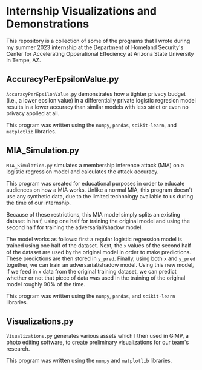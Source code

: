 # Internship Visualizations and Demonstrations 

This repository is a collection of some of the programs that I wrote during my summer 2023 internship at the Department of Homeland Security's Center for Accelerating Opperational Effeciency at Arizona State University in Tempe, AZ.

## AccuracyPerEpsilonValue.py

`AccuracyPerEpsilonValue.py` demonstrates how a tighter privacy budget (i.e., a lower epsilon value) in a differentially private logistic regresion model results in a lower accuracy than similar models with less strict or even no privacy applied at all.

This program was written using the `numpy`, `pandas`, `scikit-learn`, and `matplotlib` libraries.

## MIA_Simulation.py

`MIA_Simulation.py` simulates a membership inference attack (MIA) on a logistic regression model and calculates the attack accuracy.

This program was created for educational purposes in order to educate audiences on how a MIA works.  Unlike a normal MIA, this program doesn't use any synthetic data, due to the limited technology available to us during the time of our internship.

Because of these restrictions, this MIA model simply splits an existing dataset in half, using one half for training the original model and using the second half for training the adversarial/shadow model.

The model works as follows: first a regular logistic regression model is trained using one half of the dataset.  Next, the `x` values of the second half of the dataset are used by the original model in order to make predictions.  These predictions are then stored in `y_pred`.  Finally, using both `x` and `y_pred` together, we can train an adversarial/shadow model.  Using this new model, if we feed in `x` data from the original training dataset, we can predict whether or not that piece of data was used in the training of the original model roughly 90% of the time.

This program was written using the `numpy`, `pandas`, and `scikit-learn` libraries.

## Visualizations.py

`Visualizations.py` generates various assets which I then used in GIMP, a photo editing software, to create preliminary visualizations for our team's research.

This program was written using the `numpy` and `matplotlib` libraries.